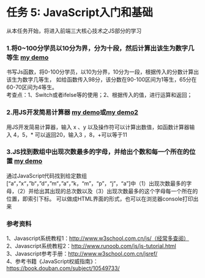 # 任务 5: JavaScript入门和基础
从本任务开始，将进入前端三大核心技术之JS部分的学习 <br/>
### 1.将0~100分学员以10分为界，分为十段，然后计算出该生为数字几等生 [my demo](https://kangbiying.github.io/jikestudy/test5/test51/)
书写Js函数，将0-100分学员，以10为分界，10分为一段，根据传入的分数计算出该生为数字几等生，
如给函数传入98分，该分数在90-100区间为1等生，65分在60-70区间为4等生。<br/>
考查点：1、Switch或者ifelse等的使用；2、根据传入的值，进行运算和返回；<br/>

### 2.用JS开发简易计算器 [my demo](https://kangbiying.github.io/jikestudy/test5/jisuanqi/calculator.html)或[my demo2](https://kangbiying.github.io/jikestudy/test5/test52/)
用JS开发简易计算器，输入 x 、y 以及操作符可以计算出数值，如函数计算器输入 4，5，* 可以返回20，输入3 ，8，+可以等于11<br/>

### 3.JS找到数组中出现次数最多的字母，并给出个数和每一个所在的位置 [my demo](https://kangbiying.github.io/jikestudy/test5/test53/index.html)
通过JavaScript代码找到给定数组[“a“，”x“，”b“，”d“，”m“，”a“，”k，“m”，“p”，“j”，“a”]中（1）出现次数最多的字母，（2）并给出其出现的总次数以及（3）出现次数最多的这个字母每一个所在的位置，即索引下标。
可以做成HTML界面的形式，也可以在浏览器console打印出来<br/>

### 参考资料
1、Javascript系统教程1：http://www.w3school.com.cn/js/（经常多查阅）<br/>
2、Javascript系统教程2：http://www.runoob.com/js/js-tutorial.html<br/>
3、Javascript参考手册：http://www.w3school.com.cn/jsref/<br/>
4、参考书籍《JavaScript权威指南》：https://book.douban.com/subject/10549733/<br/>
